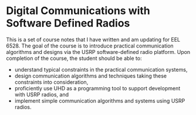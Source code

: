 Digital Communications with Software Defined Radios                                                                                                                           
============================

This is a set of course notes that I have written and am updating for
EEL 6528. The goal of the course is to introduce practical
communication algorithms and designs via the USRP software-defined
radio platform. Upon completion of the course, the student should be
able to:
* understand typical constraints in the practical communication systems,
* design communication algorithms and techniques taking these constraints into
consideration,
* proficiently use UHD as a programming tool to support development with USRP
radios, and
* implement simple communication algorithms and systems using USRP radios.
